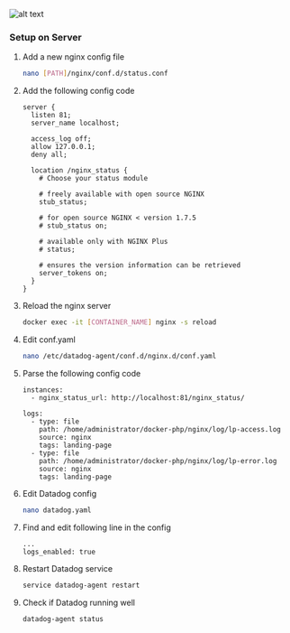 ![alt text](https://app.datadoghq.eu/static/images/logos/nginx_small.svg)
### Setup on Server
1. Add a new nginx config file
   ```sh
   nano [PATH]/nginx/conf.d/status.conf
   ````
2. Add the following config code
    ```
    server {
      listen 81;
      server_name localhost;

      access_log off;
      allow 127.0.0.1;
      deny all;

      location /nginx_status {
        # Choose your status module

        # freely available with open source NGINX
        stub_status;

        # for open source NGINX < version 1.7.5
        # stub_status on;

        # available only with NGINX Plus
        # status;

        # ensures the version information can be retrieved
        server_tokens on;
      }
    }
    ```
3. Reload the nginx server
    ```sh
    docker exec -it [CONTAINER_NAME] nginx -s reload
    ```
4. Edit conf.yaml
    ```sh
    nano /etc/datadog-agent/conf.d/nginx.d/conf.yaml
    ```
5. Parse the following config code
    ```
    instances:
      - nginx_status_url: http://localhost:81/nginx_status/

    logs:
      - type: file
        path: /home/administrator/docker-php/nginx/log/lp-access.log
        source: nginx
        tags: landing-page
      - type: file
        path: /home/administrator/docker-php/nginx/log/lp-error.log
        source: nginx
        tags: landing-page
    ```
6. Edit Datadog config
    ```sh
    nano datadog.yaml
    ```
7. Find and edit following line in the config
    ```
    ...
    logs_enabled: true
    ```
8. Restart Datadog service
    ```sh
    service datadog-agent restart
    ```
9. Check if Datadog running well
    ```sh
    datadog-agent status    
    ```
